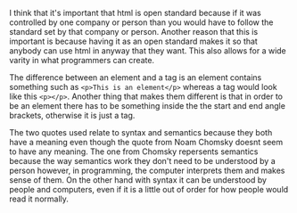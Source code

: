 I think that it's important that html is open standard because if it was controlled by one company or person than you would have to follow the standard set by that company or person. Another reason that this is important is because having it as an open standard makes it so that anybody can use html in anyway that they want. This also allows for a wide varity in what programmers can create.

The difference between an element and a tag is an element contains something such as `<p>This is an element</p>` whereas a tag would look like this `<p></p>`. Another thing that makes them different is that in order to be an element there has to be something inside the the start and end angle brackets, otherwise it is just a tag.

The two quotes used relate to  syntax and semantics because they both have a meaning even though the quote from Noam Chomsky doesnt seem to have any meaning. The one from Chomsky repersents semantics because the way semantics work they don't need to be understood by a person however, in programming, the computer interprets them and makes sense of them. On the other hand with syntax it can be understood by people and computers, even if it is a little out of order for how people would read it normally.
